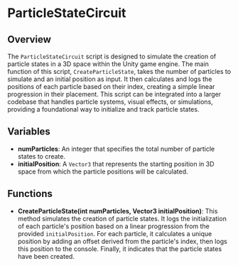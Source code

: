 # ParticleStateCircuit

## Overview
The `ParticleStateCircuit` script is designed to simulate the creation of particle states in a 3D space within the Unity game engine. The main function of this script, `CreateParticleState`, takes the number of particles to simulate and an initial position as input. It then calculates and logs the positions of each particle based on their index, creating a simple linear progression in their placement. This script can be integrated into a larger codebase that handles particle systems, visual effects, or simulations, providing a foundational way to initialize and track particle states.

## Variables
- **numParticles**: An integer that specifies the total number of particle states to create.
- **initialPosition**: A `Vector3` that represents the starting position in 3D space from which the particle positions will be calculated.

## Functions
- **CreateParticleState(int numParticles, Vector3 initialPosition)**: This method simulates the creation of particle states. It logs the initialization of each particle's position based on a linear progression from the provided `initialPosition`. For each particle, it calculates a unique position by adding an offset derived from the particle's index, then logs this position to the console. Finally, it indicates that the particle states have been created.